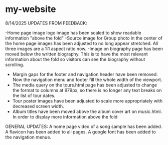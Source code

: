 # my-website
8/14/2025 
UPDATES FROM FEEDBACK:

-Home page image logo image has been scaled to show readable information "above the fold" 
-Source image for Group photo in the center of the home page images has been adjusted to no long appear stretched. All three images are a 1:1 aspect ratio now.
-Image on biography page has been moved below the written biography. This is to have the most relevant information about the fold so visitors can see the biography without scrolling. 
- Margin gaps for the footer and navigation header have been removed. Now the navigation menu and footer fill the whole width of the viewport.
- The media query on the tours.html page has been adjusted to change the format to columns at 979px, so there is no longer any text breaks on the list of tour dates.
- Tour poster images have been adjusted to scale more appropriately with decreased screen width.
- Album titles have been moved above the album cover art on music.html. In order to display more information above the fold

GENERAL UPDATES:
A home page video of a song sample has been added. 
A flavicon has been added to all pages.
A google font has been added to the navigation menue.
